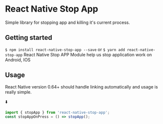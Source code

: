 # React Native Stop App

Simple library for stopping app and killing it's current process.

## Getting started

`$ npm install react-native-stop-app --save` or `$ yarn add react-native-stop-app`
React Native Stop APP Module help us stop application work on Android, IOS

## Usage

React Native version 0.64+ should handle linking automatically and usage is really simple.

⬇️

```javascript
import { stopApp } from 'react-native-stop-app';
const stopAppOnPress = () => stopApp();
```
